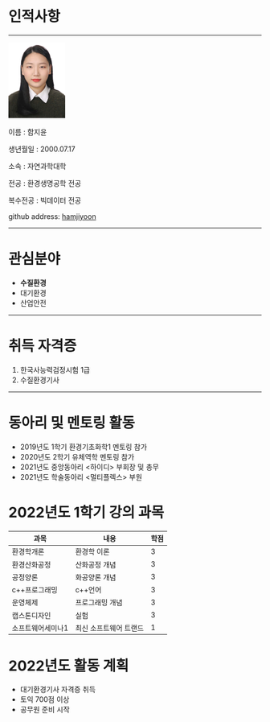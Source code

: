 # 인적사항
---
<img src=KakaoTalk_20220125_113438909.jpg height=150 widht=150>

이름 : 함지윤   

생년월일 : 2000.07.17

소속 : 자연과학대학

전공 : 환경생명공학 전공

복수전공 : 빅데이터 전공

github address: [hamjiyoon][github]

[github]:http://github.com/hamjiyoon

---

# 관심분야
* **수질환경**
* 대기환경
* 산업안전

---

# 취득 자격증
1. 한국사능력검정시험 1급
2. 수질환경기사

---

# 동아리 및 멘토링 활동
* 2019년도 1학기 환경기초화학1 멘토링 참가
* 2020년도 2학기 유체역학 멘토링 참가
* 2021년도 중앙동아리 <하이디> 부회장 및 총무
* 2021년도 학술동아리 <멀티플렉스> 부원

# 2022년도 1학기 강의 과목
|과목|내용|학점|
|---|---|---|
|환경학개론|환경학 이론|3|
|환경산화공정|산화공정 개념|3|
|공정양론|화공양론 개념|3|
|c++프로그래밍|c++언어|3|
|운영체제|프로그래밍 개념|3|
|캡스톤디자인|실험|3|
|소프트웨어세미나1|최신 소프트웨어 트랜드|1|

# 2022년도 활동 계획
* 대기환경기사 자격증 취득
* 토익 700점 이상
* 공무원 준비 시작
